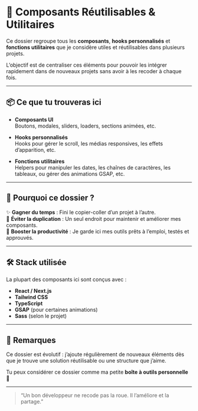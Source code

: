 # 🧩 Composants Réutilisables & Utilitaires

Ce dossier regroupe tous les **composants**, **hooks personnalisés** et **fonctions utilitaires** que je considère utiles et réutilisables dans plusieurs projets.

L’objectif est de centraliser ces éléments pour pouvoir les intégrer rapidement dans de nouveaux projets sans avoir à les recoder à chaque fois.

---

## 📦 Ce que tu trouveras ici

- **Composants UI**  
  Boutons, modales, sliders, loaders, sections animées, etc.

- **Hooks personnalisés**  
  Hooks pour gérer le scroll, les médias responsives, les effets d’apparition, etc.

- **Fonctions utilitaires**  
  Helpers pour manipuler les dates, les chaînes de caractères, les tableaux, ou gérer des animations GSAP, etc.

---

## 🎯 Pourquoi ce dossier ?

✨ **Gagner du temps** : Fini le copier-coller d’un projet à l’autre.  
🧠 **Éviter la duplication** : Un seul endroit pour maintenir et améliorer mes composants.  
🚀 **Booster la productivité** : Je garde ici mes outils prêts à l’emploi, testés et approuvés.

---

## 🛠️ Stack utilisée

La plupart des composants ici sont conçus avec :

- **React / Next.js**
- **Tailwind CSS**
- **TypeScript**
- **GSAP** (pour certaines animations)
- **Sass** (selon le projet)

---

## 📌 Remarques

Ce dossier est évolutif : j’ajoute régulièrement de nouveaux éléments dès que je trouve une solution réutilisable ou une structure que j’aime.

Tu peux considérer ce dossier comme ma petite **boîte à outils personnelle** 🧰

---

> “Un bon développeur ne recode pas la roue. Il l’améliore et la partage.”
